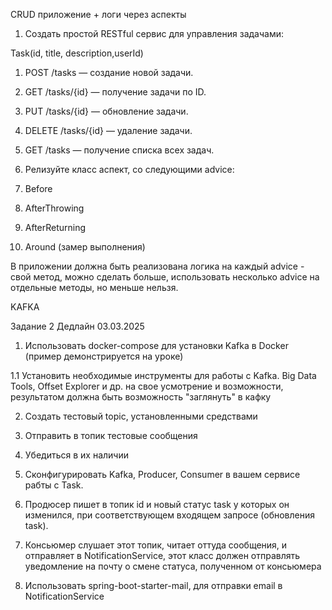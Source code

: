 CRUD приложение + логи через аспекты

1. Создать простой RESTful сервис для управления задачами:

Task(id, title, description,userId)

1. POST /tasks — создание новой задачи.

2. GET /tasks/{id} — получение задачи по ID.

3. PUT /tasks/{id} — обновление задачи.

4. DELETE /tasks/{id} — удаление задачи.

5. GET /tasks — получение списка всех задач.

3. Релизуйте класс аспект, со следующими advice:

1. Before

2. AfterThrowing

3. AfterReturning

4. Around (замер выполнения)

В приложении должна быть реализована логика на каждый advice - свой метод, можно сделать больше, использовать несколько advice на отдельные методы, но меньше нельзя.

KAFKA

Задание 2 Дедлайн 03.03.2025
1. Использовать docker-compose для установки Kafka в Docker (пример демонстрируется на уроке)

1.1 Установить необходимые инструменты для работы с Kafka. Big Data Tools, Offset Explorer и др. на свое усмотрение и возможности, результатом должна быть возможность "заглянуть" в кафку


2. Создать тестовый topic, установленными средствами


3. Отправить в топик тестовые сообщения


4. Убедиться в их наличии


5. Сконфигурировать Kafka, Producer, Consumer в вашем сервисе рабты с Task.


6. Продюсер пишет в топик id и новый статус task у которых он изменился, при соответствующем входящем запросе (обновления task).


7. Консьюмер слушает этот топик, читает оттуда сообщения, и отправляет в NotificationService, этот класс должен отправлять уведомление на почту о смене статуса, полученном от консьюмера


8. Использовать spring-boot-starter-mail, для отправки email в NotificationService